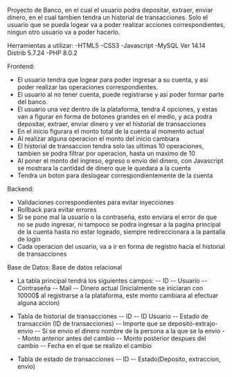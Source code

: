 Proyecto de Banco, en el cual el usuario podra depositar, extraer, enviar dinero, en el cual tambien tendra un historial de transacciones. Solo el usuario que se pueda logear va a poder realizar acciones correspondientes, ningun otro usuario va a poder hacerlo.

Herramientas a utilizar:
-HTML5
-CSS3
-Javascript
-MySQL Ver 14.14 Distrib 5.7.24
-PHP 8.0.2

Frontend:
- El usuario tendra que logear para poder ingresar a su cuenta, y asi poder realizar las operaciones correspondientes.
- El usuario al no tener cuenta, puede registrarse y asi poder formar parte del banco.
- El usuario una vez dentro de la plataforma, tendra 4 opciones, y estas van a figurar en forma de botones grandes en el medio, y aca podra depositar, extraer, enviar dinero y ver el historial de transacciones
- En el inicio figurara el monto total de la cuenta al momento actual
- Al realizar alguna operacion el monto del inicio cambiara
- El historial de transaccion tendra solo las ultimas 10 operaciones, tambien se podra filtrar por operacion, hasta un maximo de 10
- Al poner el monto del ingreso, egreso o envio del dinero, con Javascript se mostrara la cantidad de dinero que le quedara a la cuenta
- Tendra un boton para deslogear correspondientemente de la cuenta

Backend:
- Validaciones correspondientes para evitar inyecciones
- Rollback para evitar errores
- Si se pone mal la usuario o la contraseña, esto enviara el error de que no se pudo ingresar, ni tampoco se podra ingresar a la pagina principal de la cuenta hasta no estar logeado, siempre redireccionara a la pantalla de login
- Cada operacion del usuario, va a ir en forma de registro hacia el historial de transacciones


Base de Datos:
Base de datos relacional

- La tabla principal tendrá los siguientes campos:
-- ID
-- Usuario
-- Contraseña
-- Mail
-- Dinero actual (Inicialmente se iniciaran con 10000$ al registrarse a la plataforma, este monto cambiara al efectuar alguna accion)

- Tabla de historial de transacciones
-- ID
-- ID Usuario
-- Estado de transacción (ID de transacciones)
-- Importe que se depositó-extrajo-envio
-- Si se envio el dinero nombre de la persona a la que se la envio
-- Monto anterior antes del cambio
-- Monto posterior despues del cambio
-- Fecha en el que se realizo el cambio

- Tabla de estado de transacciones
-- ID
-- Estado(Deposito, extraccion, envio)